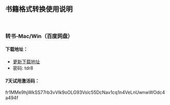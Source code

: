 
## 书籍格式转换使用说明
<br>

### 转书-Mac/Win（百度网盘）

#### 下载地址：
- [更新下载地址]( https://pan.baidu.com/s/1NWA4gAun6jSfyvDueXg6Gw)
- 密码: tdr8

#### 7天试用激活码：
<g>fr1MMe9hjWkSS77rb3vVIk9oOLG93Vslc55DcNav1cq1n4VeLnUwnwWOdc4a494f


<head>
    <link rel="stylesheet" type="text/css" href="style.css">
</head>